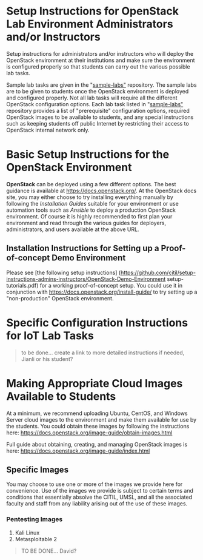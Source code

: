 # Setup Instructions for OpenStack Lab Environment Administrators and/or Instructors

Setup instructions for administrators and/or instructors who will deploy the OpenStack environment at their institutions and make sure the environment is configured properly so that students can carry out the various possible lab tasks. 

Sample lab tasks are given in the "[sample-labs"](https://github.com/citil/sample-labs) repository. The sample labs are to be given to students once the OpenStack environment is deployed and configured properly. Not all lab tasks will require all the different OpenStack configuration options. Each lab task listed in "[sample-labs"](https://github.com/citil/sample-labs) repository provides a list of "prerequisite" configuration options, required OpenStack images to be available to students, and any special instructions such as keeping students off public Internet by restricting their access to OpenStack internal network only.

# Basic Setup Instructions for the OpenStack Environment

**OpenStack** can be deployed using a few different options. The best guidance is available at https://docs.openstack.org/. At the OpenStack docs site, you may either choose to try installing everything manually by following the *Installation Guides* suitable for your environment or use automation tools such as *Ansible* to deploy a production OpenStack environment. Of course it is highly recommended to first plan your environment and read through the various guides for deployers, administrators, and users available at the above URL.

## Installation Instructions for Setting up a Proof-of-concept Demo Environment
Please see [the following setup instructions] (https://github.com/citil/setup-instructions-admins-instructors/OpenStack-Demo-Environment setup-tutorials.pdf) for a working proof-of-concept setup. You could use it in conjunction with https://docs.openstack.org/install-guide/ to try setting up a "non-production" OpenStack environment.

# Specific Configuration Instructions for IoT Lab Tasks

>to be done... create a link to more detailed instructions if needed, Jianli or his student?

# Making Appropriate Cloud Images Available to Students

At a minimum, we recommend uploading Ubuntu, CentOS, and Windows Server cloud images to the environment and make them available for use by the students. You could obtain these images by following the instructions here: https://docs.openstack.org/image-guide/obtain-images.html

Full guide about obtaining, creating, and managing OpenStack images is here: https://docs.openstack.org/image-guide/index.html

## Specific Images
You may choose to use one or more of the images we provide here for convenience. Use of the images we provide is subject to certain terms and conditions that essentially absolve the CITIL, UMSL, and all the associated faculty and staff from any liability arising out of the use of these images.

### Pentesting Images
1. Kali Linux
2. Metasploitable 2 

>TO BE DONE... David?





